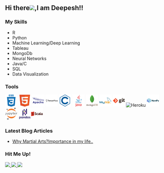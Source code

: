 
## Hi there<img src="https://raw.githubusercontent.com/MartinHeinz/MartinHeinz/master/wave.gif" width="30px">,I am Deepesh!!

### My Skills 
- R                                  
- Python                             
- Machine Learning/Deep Learning
- Tableau
- MongoDb
- Neural Networks
- Java/C
- SQL
- Data Visualization


### Tools

<img src="https://github.com/devicons/devicon/blob/master/icons/css3/css3-plain-wordmark.svg" alt="CSS" width="40" height="40"/> <img src="https://github.com/devicons/devicon/blob/master/icons/html5/html5-original.svg" alt="HTML" width="40" height="40"/> 
<img src="https://github.com/devicons/devicon/blob/master/icons/apache/apache-line-wordmark.svg" alt="Apache" width="40" height="40"/> 
<img src="https://github.com/devicons/devicon/blob/master/icons/tensorflow/tensorflow-line-wordmark.svg" alt="TensorFlow" width="40" height="40"/> 
<img src="https://github.com/devicons/devicon/blob/master/icons/c/c-line.svg" alt="C" width="40" height="40"/> 
<img src="https://github.com/devicons/devicon/blob/master/icons/java/java-original-wordmark.svg" alt="Java" width="40" height="40"/> 
<img src="https://github.com/devicons/devicon/blob/master/icons/mongodb/mongodb-original-wordmark.svg" alt="MongoDB" width="40" height="40"/>
<img src="https://github.com/devicons/devicon/blob/master/icons/mysql/mysql-original-wordmark.svg" alt="MySQL" width="40" height="40"/>
<img src="https://github.com/devicons/devicon/blob/master/icons/git/git-original-wordmark.svg" alt="Git" width="40" height="40"/>
<img src="https://www.vectorlogo.zone/logos/heroku/heroku-icon.svg" alt="Heroku" width="40" height="40"/>
<img src="https://github.com/devicons/devicon/blob/master/icons/numpy/numpy-original-wordmark.svg" alt="Numpy" width="40" height="40"/>
<img src="https://github.com/devicons/devicon/blob/master/icons/jupyter/jupyter-original-wordmark.svg" alt="jupyter" width="40" height="40"/>
<img src="https://github.com/devicons/devicon/blob/master/icons/pandas/pandas-original-wordmark.svg" alt="Pandas" width="40" height="40"/><img src="https://github.com/devicons/devicon/blob/master/icons/scala/scala-original-wordmark.svg" alt="Scala" width="40" height="40"/> 

### Latest Blog Articles

<!-- BLOG-POST-LIST:START -->
- [Why Martial Arts?Importance in my life..](https://medium.com/@deepesh.durairajan/why-martial-arts-importance-in-my-life-1eee7883049c)
<!-- BLOG-POST-LIST:END -->

### Hit Me Up!
<p align="left">
  <a href="https://www.linkedin.com/in/deepesh-durairajan-90135719b/">
    <img src="https://img.shields.io/badge/-Deepesh%20Durairajan-0A66C2?style=flat&logo=Linkedin&logoColor=white"/>
  </a>
  <a href="mailto:deepesh.durairajan@gmail.com">
    <img src="https://img.shields.io/badge/-deepesh.durairajan@gmail.com-EA4335?style=flat&logo=Gmail&logoColor=white"/>
  </a>
  <a href="https://www.instagram.com/deepeshdurairajan/">
    <img src="https://img.shields.io/badge/-@deepeshdurairajan-E4405F?style=flat&logo=Instagram&logoColor=white"/>
  </a>
  
</p>





